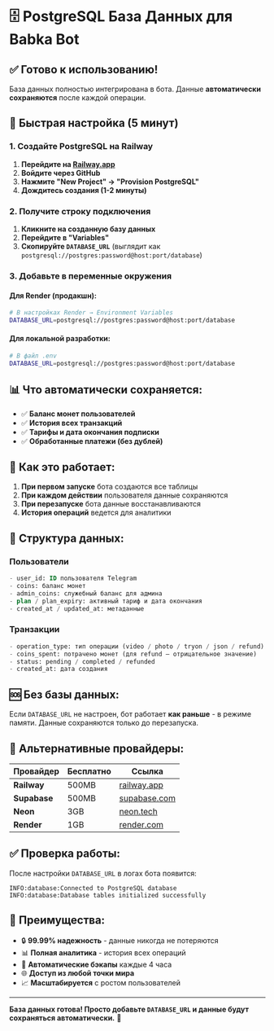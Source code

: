 # 🗄️ PostgreSQL База Данных для Babka Bot

## ✅ **Готово к использованию!**

База данных полностью интегрирована в бота. Данные **автоматически сохраняются** после каждой операции.

## 🚀 **Быстрая настройка (5 минут)**

### 1. Создайте PostgreSQL на Railway

1. **Перейдите на [Railway.app](https://railway.app)**
2. **Войдите через GitHub**
3. **Нажмите "New Project" → "Provision PostgreSQL"**
4. **Дождитесь создания (1-2 минуты)**

### 2. Получите строку подключения

1. **Кликните на созданную базу данных**
2. **Перейдите в "Variables"**
3. **Скопируйте `DATABASE_URL`** (выглядит как `postgresql://postgres:password@host:port/database`)

### 3. Добавьте в переменные окружения

#### Для Render (продакшн):
```bash
# В настройках Render → Environment Variables
DATABASE_URL=postgresql://postgres:password@host:port/database
```

#### Для локальной разработки:
```bash
# В файл .env
DATABASE_URL=postgresql://postgres:password@host:port/database
```

## 📊 **Что автоматически сохраняется:**

- ✅ **Баланс монет пользователей**
- ✅ **История всех транзакций**
- ✅ **Тарифы и дата окончания подписки**
- ✅ **Обработанные платежи (без дублей)**

## 🔄 **Как это работает:**

1. **При первом запуске** бота создаются все таблицы
2. **При каждом действии** пользователя данные сохраняются
3. **При перезапуске** бота данные восстанавливаются
4. **История операций** ведется для аналитики

## 💾 **Структура данных:**

### Пользователи
```sql
- user_id: ID пользователя Telegram
- coins: баланс монет
- admin_coins: служебный баланс для админа
- plan / plan_expiry: активный тариф и дата окончания
- created_at / updated_at: метаданные
```

### Транзакции
```sql
- operation_type: тип операции (video / photo / tryon / json / refund)
- coins_spent: потрачено монет (для refund — отрицательное значение)
- status: pending / completed / refunded
- created_at: дата создания
```

## 🆘 **Без базы данных:**

Если `DATABASE_URL` не настроен, бот работает **как раньше** - в режиме памяти. Данные сохраняются только до перезапуска.

## 🔧 **Альтернативные провайдеры:**

| Провайдер | Бесплатно | Ссылка |
|-----------|-----------|---------|
| **Railway** | 500MB | [railway.app](https://railway.app) |
| **Supabase** | 500MB | [supabase.com](https://supabase.com) |
| **Neon** | 3GB | [neon.tech](https://neon.tech) |
| **Render** | 1GB | [render.com](https://render.com) |

## ✅ **Проверка работы:**

После настройки `DATABASE_URL` в логах бота появится:
```
INFO:database:Connected to PostgreSQL database
INFO:database:Database tables initialized successfully
```

## 🎯 **Преимущества:**

- 🔒 **99.99% надежность** - данные никогда не потеряются
- 📊 **Полная аналитика** - история всех операций
- 🔄 **Автоматические бэкапы** каждые 4 часа
- 🌐 **Доступ из любой точки мира**
- 📈 **Масштабируется** с ростом пользователей

---

**База данных готова! Просто добавьте `DATABASE_URL` и данные будут сохраняться автоматически.** 🚀
